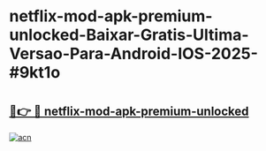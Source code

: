 # netflix-mod-apk-premium-unlocked-Baixar-Gratis-Ultima-Versao-Para-Android-IOS-2025-#9kt1o

# <h2><a href="https://ainizakaria.my?title=netflix-mod-apk-premium-unlocked&ref=24M">🔗👉 🔴 netflix-mod-apk-premium-unlocked</a></h2>

[![acn](https://github.com/user-attachments/assets/0f9c940e-d8b0-45ae-aac7-cd30a18b3e1c)](https://ainizakaria.my?title=netflix-mod-apk-premium-unlocked&ref=24M)

